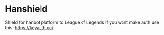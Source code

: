 # Hanshield
Shield for hanbot platform to League of Legends
If  you want make auth use this: https://keyauth.cc/
